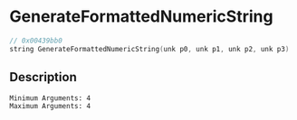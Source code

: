 # GenerateFormattedNumericString
```c
// 0x00439bb0
string GenerateFormattedNumericString(unk p0, unk p1, unk p2, unk p3)
```
## Description
```
Minimum Arguments: 4
Maximum Arguments: 4
```
